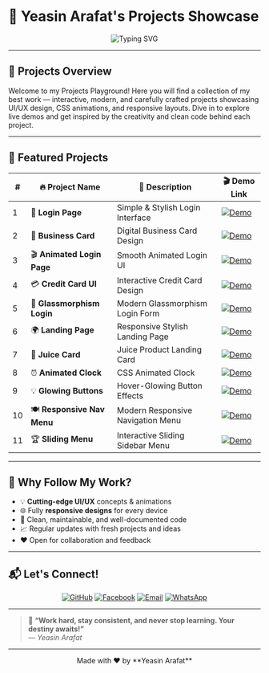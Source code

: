 # 🚀 Yeasin Arafat's **Projects Showcase**

<p align="center">
  <img src="https://readme-typing-svg.herokuapp.com?font=Fira+Code&size=28&pause=1000&color=00d8ff&width=600&lines=Welcome+to+Projects+Playground" alt="Typing SVG" />
</p>

---

## 📝 **Projects Overview**

Welcome to my Projects Playground! Here you will find a collection of my best work — interactive, modern, and carefully crafted projects showcasing UI/UX design, CSS animations, and responsive layouts. Dive in to explore live demos and get inspired by the creativity and clean code behind each project.

---

## 🌟 **Featured Projects**

<div align="center">

| #  | 🔥 Project Name              | 🚀 Description                       | 🎬 Demo Link                                                  |
|----|-----------------------------|------------------------------------|--------------------------------------------------------------|
| 1  | 🔐 **Login Page**            | Simple & Stylish Login Interface   | [![Demo](https://img.shields.io/badge/Live-Demo-blue?style=for-the-badge)](https://yeasinoncode98.github.io/Projects/01_Login_Page/)  |
| 2  | 💼 **Business Card**         | Digital Business Card Design        | [![Demo](https://img.shields.io/badge/Live-Demo-blue?style=for-the-badge)](https://yeasinoncode98.github.io/Projects/02_Business_Card/) |
| 3  | 🎬 **Animated Login Page**   | Smooth Animated Login UI            | [![Demo](https://img.shields.io/badge/Live-Demo-blue?style=for-the-badge)](https://yeasinoncode98.github.io/Projects/03_Animated_LoginPage/)  |
| 4  | 💳 **Credit Card UI**        | Interactive Credit Card Design      | [![Demo](https://img.shields.io/badge/Live-Demo-blue?style=for-the-badge)](https://yeasinoncode98.github.io/Projects/04_Credit_Card/)         |
| 5  | 🧊 **Glassmorphism Login**   | Modern Glassmorphism Login Form     | [![Demo](https://img.shields.io/badge/Live-Demo-blue?style=for-the-badge)](https://yeasinoncode98.github.io/Projects/05_Modern_Glassmorphism_Login_Form/) |
| 6  | 🌍 **Landing Page**          | Responsive Stylish Landing Page     | [![Demo](https://img.shields.io/badge/Live-Demo-blue?style=for-the-badge)](https://yeasinoncode98.github.io/Projects/06_Landing_Page_/)     |
| 7  | 🧃 **Juice Card**            | Juice Product Landing Card           | [![Demo](https://img.shields.io/badge/Live-Demo-blue?style=for-the-badge)](https://yeasinoncode98.github.io/Projects/07_Juice_Card_Landing_Page/) |
| 8  | ⏰ **Animated Clock**        | CSS Animated Clock                   | [![Demo](https://img.shields.io/badge/Live-Demo-blue?style=for-the-badge)](https://yeasinoncode98.github.io/Projects/08_Animated_Clock/)      |
| 9  | 💡 **Glowing Buttons**       | Hover-Glowing Button Effects         | [![Demo](https://img.shields.io/badge/Live-Demo-blue?style=for-the-badge)](https://yeasinoncode98.github.io/Projects/09_Glowing_Buttons/)    |
| 10 | 🍽️ **Responsive Nav Menu**   | Modern Responsive Navigation Menu    | [![Demo](https://img.shields.io/badge/Live-Demo-blue?style=for-the-badge)](https://yeasinoncode98.github.io/Projects/10_Menu_NavBar_/)       |
| 11 | 🏆 **Sliding Menu**          | Interactive Sliding Sidebar Menu     | [![Demo](https://img.shields.io/badge/Live-Demo-blue?style=for-the-badge)](https://yeasinoncode98.github.io/Projects/11_Sliding_Menu/)       |

</div>

---

## 🚀 Why Follow My Work?

- 💡 **Cutting-edge UI/UX** concepts & animations  
- 🌐 Fully **responsive designs** for every device  
- 🎯 Clean, maintainable, and well-documented code  
- 📈 Regular updates with fresh projects and ideas  
- ❤️ Open for collaboration and feedback  

---

## 📬 Let's Connect!

<p align="center">
<a href="https://github.com/Yeasinoncode98" target="_blank"><img alt="GitHub" src="https://img.shields.io/badge/GitHub-Yeasinoncode98-181717?style=for-the-badge&logo=github"/></a>
<a href="https://www.facebook.com/share/1ZzfjaPmq6/?mibextid=wwXIfr" target="_blank"><img alt="Facebook" src="https://img.shields.io/badge/Facebook-Yeasin%20Arafat-1877F2?style=for-the-badge&logo=facebook"/></a>
<a href="mailto:devoncode98@gmail.com" target="_blank"><img alt="Email" src="https://img.shields.io/badge/Email-devoncode98@gmail.com-D14836?style=for-the-badge&logo=gmail"/></a>
<a href="https://wa.me/8801627800198" target="_blank"><img alt="WhatsApp" src="https://img.shields.io/badge/WhatsApp-+8801627800198-25D366?style=for-the-badge&logo=whatsapp"/></a>
</p>

---

> 💬 **“Work hard, stay consistent, and never stop learning. Your destiny awaits!”**  
> — *Yeasin Arafat*  

---

<p align="center">
Made with ❤️ by **Yeasin Arafat**  
</p>

